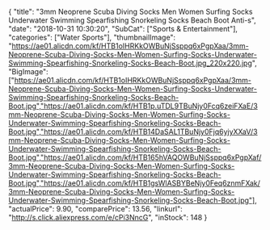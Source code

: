 {
	"title": "3mm Neoprene Scuba Diving Socks Men Women Surfing Socks Underwater Swimming Spearfishing Snorkeling Socks Beach Boot Anti-s",
	"date": "2018-10-31 10:30:20",
	"SubCat": ["Sports & Entertainment"],
	"categories": ["Water Sports"],
	"thumbnailImage": "https://ae01.alicdn.com/kf/HTB1oIHRKkOWBuNjSsppq6xPgpXaa/3mm-Neoprene-Scuba-Diving-Socks-Men-Women-Surfing-Socks-Underwater-Swimming-Spearfishing-Snorkeling-Socks-Beach-Boot.jpg_220x220.jpg",
	"BigImage": ["https://ae01.alicdn.com/kf/HTB1oIHRKkOWBuNjSsppq6xPgpXaa/3mm-Neoprene-Scuba-Diving-Socks-Men-Women-Surfing-Socks-Underwater-Swimming-Spearfishing-Snorkeling-Socks-Beach-Boot.jpg","https://ae01.alicdn.com/kf/HTB1p.uTDL9TBuNjy0Fcq6zeiFXaE/3mm-Neoprene-Scuba-Diving-Socks-Men-Women-Surfing-Socks-Underwater-Swimming-Spearfishing-Snorkeling-Socks-Beach-Boot.jpg","https://ae01.alicdn.com/kf/HTB14DaSAL1TBuNjy0Fjq6yjyXXaV/3mm-Neoprene-Scuba-Diving-Socks-Men-Women-Surfing-Socks-Underwater-Swimming-Spearfishing-Snorkeling-Socks-Beach-Boot.jpg","https://ae01.alicdn.com/kf/HTB165hVAQOWBuNjSsppq6xPgpXaf/3mm-Neoprene-Scuba-Diving-Socks-Men-Women-Surfing-Socks-Underwater-Swimming-Spearfishing-Snorkeling-Socks-Beach-Boot.jpg","https://ae01.alicdn.com/kf/HTB1gsWlASBYBeNjy0Feq6znmFXak/3mm-Neoprene-Scuba-Diving-Socks-Men-Women-Surfing-Socks-Underwater-Swimming-Spearfishing-Snorkeling-Socks-Beach-Boot.jpg"],
	"actualPrice": 9.90,
	"comparePrice": 13.56,
	"linkurl": "http://s.click.aliexpress.com/e/cPi3NncG",
	"inStock": 148
}
